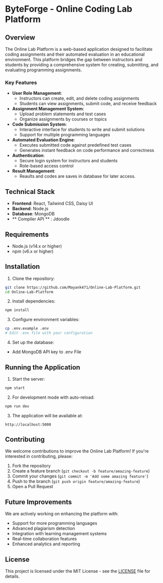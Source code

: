 
# ByteForge - Online Coding Lab Platform

## Overview

The Online Lab Platform is a web-based application designed to facilitate coding assignments and their automated evaluation in an educational environment. This platform bridges the gap between instructors and students by providing a comprehensive system for creating, submitting, and evaluating programming assignments.

### Key Features

- **User Role Management**:
    - Instructors can create, edit, and delete coding assignments
    - Students can view assignments, submit code, and receive feedback
- **Assignment Management System**:
    - Upload problem statements and test cases
    - Organize assignments by courses or topics
- **Code Submission System**:
    - Interactive interface for students to write and submit solutions
    - Support for multiple programming languages
- **Automated Evaluation Engine**:
    - Executes submitted code against predefined test cases
    - Generates instant feedback on code performance and correctness
- **Authentication**:
    - Secure login system for instructors and students
    - Role-based access control
- **Result Management**:
    - Reaults and codes are saves in database for later access.


## Technical Stack

- **Frontend**: React, Tailwind CSS, Daisy UI
- **Backend**: Node.js
- **Database**: MongoDB
- ** Compiler API ** : Jdoodle


## Requirements

- Node.js (v14.x or higher)
- npm (v6.x or higher)


## Installation

1. Clone the repository:

```bash
git clone https://github.com/Mayank471/Online-Lab-Platform.git
cd Online-Lab-Platform
```

2. Install dependencies:

```bash
npm install
```

3. Configure environment variables:

```bash
cp .env.example .env
# Edit .env file with your configuration
```

4. Set up the database:

 - Add MongoDB API key to .env File


## Running the Application

1. Start the server:

```bash
npm start
```

2. For development mode with auto-reload:

```bash
npm run dev
```

3. The application will be available at:

```
http://localhost:5000
```


## Contributing

We welcome contributions to improve the Online Lab Platform! If you're interested in contributing, please:

1. Fork the repository
2. Create a feature branch (`git checkout -b feature/amazing-feature`)
3. Commit your changes (`git commit -m 'Add some amazing feature'`)
4. Push to the branch (`git push origin feature/amazing-feature`)
5. Open a Pull Request

## Future Improvements

We are actively working on enhancing the platform with:

- Support for more programming languages
- Advanced plagiarism detection
- Integration with learning management systems
- Real-time collaboration features
- Enhanced analytics and reporting


## License

This project is licensed under the MIT License - see the [LICENSE](LICENSE) file for details.



[^1]: https://github.com/Mayank471/Online-Lab-Platform
